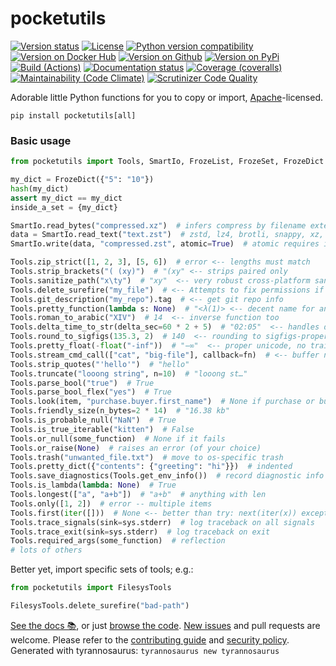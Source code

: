 # pocketutils

[![Version status](https://img.shields.io/pypi/status/pocketutils?label=status)](https://pypi.org/project/pocketutils)
[![License](https://img.shields.io/badge/License-Apache%202.0-blue.svg)](https://opensource.org/licenses/Apache-2.0)
[![Python version compatibility](https://img.shields.io/pypi/pyversions/pocketutils?label=Python)](https://pypi.org/project/pocketutils)
[![Version on Docker Hub](https://img.shields.io/docker/v/dmyersturnbull/pocketutils?color=green&label=Docker%20Hub)](https://hub.docker.com/repository/docker/dmyersturnbull/pocketutils)
[![Version on Github](https://img.shields.io/github/v/release/dmyersturnbull/pocketutils?include_prereleases&label=GitHub)](https://github.com/dmyersturnbull/pocketutils/releases)
[![Version on PyPi](https://img.shields.io/pypi/v/pocketutils?label=PyPi)](https://pypi.org/project/pocketutils)
[![Build (Actions)](https://img.shields.io/github/workflow/status/dmyersturnbull/pocketutils/Build%20&%20test?label=Tests)](https://github.com/dmyersturnbull/pocketutils/actions)
[![Documentation status](https://readthedocs.org/projects/pocketutils/badge)](https://pocketutils.readthedocs.io/en/stable/)
[![Coverage (coveralls)](https://coveralls.io/repos/github/dmyersturnbull/pocketutils/badge.svg?branch=main&service=github)](https://coveralls.io/github/dmyersturnbull/pocketutils?branch=main)
[![Maintainability (Code Climate)](https://api.codeclimate.com/v1/badges/eea2b741dbbbb74ad18a/maintainability)](https://codeclimate.com/github/dmyersturnbull/pocketutils/maintainability)
[![Scrutinizer Code Quality](https://scrutinizer-ci.com/g/dmyersturnbull/pocketutils/badges/quality-score.png?b=main)](https://scrutinizer-ci.com/g/dmyersturnbull/pocketutils/?branch=main)

Adorable little Python functions for you to copy or import,
[Apache](https://spdx.org/licenses/Apache-2.0.html)-licensed.

`pip install pocketutils[all]`

### Basic usage

```python
from pocketutils import Tools, SmartIo, FrozeList, FrozeSet, FrozeDict

my_dict = FrozeDict({"5": "10"})
hash(my_dict)
assert my_dict == my_dict
inside_a_set = {my_dict}

SmartIo.read_bytes("compressed.xz")  # infers compress by filename extension
data = SmartIo.read_text("text.zst")  # zstd, lz4, brotli, snappy, xz, ...
SmartIo.write(data, "compressed.zst", atomic=True)  # atomic requires it to finish

Tools.zip_strict([1, 2, 3], [5, 6])  # error <-- lengths must match
Tools.strip_brackets("( (xy)")  # "(xy" <-- strips paired only
Tools.sanitize_path("x\ty")  # "xy"  <-- very robust cross-platform sanitization
Tools.delete_surefire("my_file")  # <-- Attempts to fix permissions if needed
Tools.git_description("my_repo").tag  # <-- get git repo info
Tools.pretty_function(lambda s: None)  # "<λ(1)> <-- decent name for any object
Tools.roman_to_arabic("XIV")  # 14  <-- inverse function too
Tools.delta_time_to_str(delta_sec=60 * 2 + 5)  # "02:05"  <-- handles days too
Tools.round_to_sigfigs(135.3, 2)  # 140  <-- rounding to sigfigs-proper
Tools.pretty_float(-float("-inf"))  # "−∞"  <-- proper unicode, no trailing 0s
Tools.stream_cmd_call(["cat", "big-file"], callback=fn)  # <-- buffer never fills
Tools.strip_quotes("'hello'")  # "hello"
Tools.truncate("looong string", n=10)  # "looong st…"
Tools.parse_bool("true")  # True
Tools.parse_bool_flex("yes")  # True
Tools.look(item, "purchase.buyer.first_name")  # None if purchase or buyer is None
Tools.friendly_size(n_bytes=2 * 14)  # "16.38 kb"
Tools.is_probable_null("NaN")  # True
Tools.is_true_iterable("kitten")  # False
Tools.or_null(some_function)  # None if it fails
Tools.or_raise(None)  # raises an error (of your choice)
Tools.trash("unwanted_file.txt")  # move to os-specific trash
Tools.pretty_dict({"contents": {"greeting": "hi"}})  # indented
Tools.save_diagnostics(Tools.get_env_info())  # record diagnostic info
Tools.is_lambda(lambda: None)  # True
Tools.longest(["a", "a+b"])  # "a+b"  # anything with len
Tools.only([1, 2])  # error -- multiple items
Tools.first(iter([]))  # None <-- better than try: next(iter(x)) except:...
Tools.trace_signals(sink=sys.stderr)  # log traceback on all signals
Tools.trace_exit(sink=sys.stderr)  # log traceback on exit
Tools.required_args(some_function)  # reflection
# lots of others
```

Better yet, import specific sets of tools; e.g.:

```python
from pocketutils import FilesysTools

FilesysTools.delete_surefire("bad-path")
```

[See the docs 📚](https://pocketutils.readthedocs.io/en/stable/), or just
[browse the code](https://github.com/dmyersturnbull/pocketutils/tree/main/pocketutils).
[New issues](https://github.com/dmyersturnbull/pocketutils/issues) and pull requests are welcome.
Please refer to the [contributing guide](https://github.com/dmyersturnbull/pocketutils/blob/main/CONTRIBUTING.md)
and [security policy](https://github.com/dmyersturnbull/pocketutils/blob/main/SECURITY.md).
Generated with tyrannosaurus: `tyrannosaurus new tyrannosaurus`
